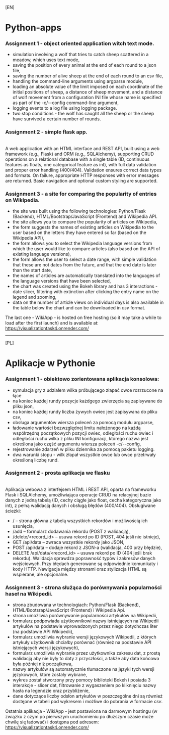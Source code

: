 [EN]

# Python-apps

### Assignment 1 - object oriented application witch text mode. 
- simulation involving a wolf that tries to catch sheep scattered in a meadow, which uses text mode,
- saving the position of every animal at the end of each round to a json file,
- saving the number of alive sheep at the end of each round to an csv file,
- handling the command-line arguments using argparse module,
- loading an absolute value of the limit imposed on each coordinate of the initial positions of sheep, a distance of sheep movement, and a distance of wolf movement from a configuration INI file whose name is specified as part of the -c/--config command-line argument,
- logging events to a log file using logging package.
- two stop conditions - the wolf has caught all the sheep or the sheep have survived a certain number of rounds.

### Assignment 2 - simple flask app.
<br>A web application with an HTML interface and REST API, built using a web framework (e.g., Flask) and ORM (e.g., SQLAlchemy), supporting CRUD operations on a relational database with a single table (ID, continuous features as floats, one categorical feature as int), with full data validation and proper error handling (400/404).
Validation ensures correct data types and formats. On failure, appropriate HTTP responses with error messages are returned. Basic navigation and optional custom styling are supported.

### Assignment 3 - a site for comparing the popularity of entries on Wikipedia. 
- the site was built using the following technologies: Python/Flask (Backend), HTML/Bootstrap/JavaScript (Frontend) and Wikipedia API.
- the site allows you to compare the popularity of articles on Wikipedia,
- the form suggests the names of existing articles on Wikipedia to the user based on the letters they have entered so far (based on the Wikipedia API),
- the form allows you to select the Wikipedia language versions from which the user would like to compare articles (also based on the API of existing language versions),
- the form allows the user to select a date range, with simple validation that these are not dates from the future, and that the end date is later than the start date,
- the names of articles are automatically translated into the languages ​​of the language versions that have been selected,
- the chart was created using the Bokeh library and has 3 interactions - date slicer, filtering with extinction after clicking the entry name on the legend and zooming,
- data on the number of article views on individual days is also available in the table below the chart and can be downloaded in _csv_ format.

The last one - WikiApp - is hosted on free hosting (so it may take a while to load after the first launch) and is available at: https://visualizationtask4.onrender.com/

_________
[PL]

# Aplikacje w Pythonie

### Assignment 1 - obiektowo zorientowana aplikacja konsolowa:
- symulacja gry z udziałem wilka próbującego złapać owce rozrzucone na łące
- na koniec każdej rundy pozycje każdgego zwierzęcia są zapisywane do pliku json,
- na koniec każdej rundy liczba żywych owiec jest zapisywana do pliku csv,
- obsługa argumentów wiersza poleceń za pomocą modułu argparse,
- ładowanie wartości bezwzględnej limitu nałożonego na każdą współrzędną początkowych pozycji owiec, odległości ruchu owiec i odległości ruchu wilka z pliku INI konfiguracji, którego nazwa jest określona jako część argumentu wiersza poleceń -c/--config,
- rejestrowanie zdarzeń w pliku dziennika za pomocą pakietu logging.
- dwa warunki stopu - wilk złapał wszystkie owce lub owce przetrwały określoną liczbę rund.

### Assignment 2 - prosta aplikacja we flasku 
<br>Aplikacja webowa z interfejsem HTML i REST API, oparta na frameworku Flask i SQLAlchemy, umożliwiająca operacje CRUD na relacyjnej bazie danych z jedną tabelą (ID, cechy ciągłe jako float, cecha kategoryczna jako int), z pełną walidacją danych i obsługą błędów (400/404).
Obsługiwane ścieżki:
- / – strona główna z tabelą wszystkich rekordów i możliwością ich usunięcia,
- /add – formularz dodawania rekordu (POST z walidacją),
- /delete/<record_id> – usuwa rekord po ID (POST, 404 jeśli nie istnieje),
- GET /api/data – zwraca wszystkie rekordy jako JSON,
- POST /api/data – dodaje rekord z JSON-a (walidacja, 400 przy błędzie),
- DELETE /api/data/<record_id> – usuwa rekord po ID (404 jeśli brak rekordu).
Walidacja sprawdza poprawność typów i zakresów danych wejściowych. Przy błędach generowane są odpowiednie komunikaty i kody HTTP. Nawigacja między stronami oraz stylizacja HTML są wspierane, ale opcjonalne.

### Assignment 3 - strona służąca do porównywania popularności haseł na Wikipedii.
- strona zbudowana w technologiach: Python/Flask (Backend), HTML/Bootsrap/JavaScript (Frontend) i Wikipedia Api.
- strona umożliwia porównywanie popularności artykułów na Wikipedii,
- formularz podpowiada użytkownikowi nazwy istniejących na Wikipedii artykułów na podstawie wprowadzonych przez niego dotychczas liter (na podstawie API Wikipedii),
- formularz umożliwia wybranie wersji językowych Wikipedii, z których artykuły użytkownik chciałby porównać (również na podstawie API istniejących wersji językowych),
- formularz umożliwia wybranie przez użytkownika zakresu dat, z prostą walidacją aby nie były to daty z przyszłości, a także aby data końcowa była później niż początkowa,
- nazwy artykułów są automatycznie tłumaczone na języki tych wersji językowych, które zostały wybrane,
- wykres został stworzony przy pomocy biblioteki Bokeh i posiada 3 interakcje - slicer dat, filtrowanie z wygaszeniem po kliknięciu nazwy hasła na legendzie oraz przybliżenie,
- dane dotyczące liczby odsłon artykułów w poszczególne dni są również dostępne w tabeli pod wykresem i możliwe do pobrania w formacie _csv_.
  
Ostatnia aplikacja - WikiApp - jest postawiona na darmowym hostingu (w związku z czym po pierwszym uruchomieniu po dłuższym czasie może chwilę się ładować) i dostępna pod adresem: https://visualizationtask4.onrender.com/
